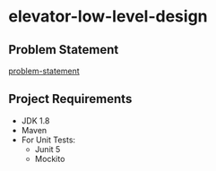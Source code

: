 # elevator-low-level-design

## Problem Statement
[problem-statement](./Problem_statement.md)

## Project Requirements
- JDK 1.8
- Maven
- For Unit Tests:
   - Junit 5
   - Mockito
